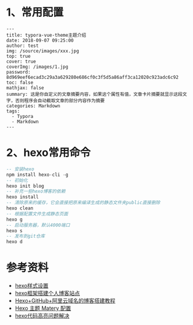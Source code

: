 

# 1、常用配置

```
---
title: typora-vue-theme主题介绍
date: 2018-09-07 09:25:00
author: test
img: /source/images/xxx.jpg
top: true
cover: true
coverImg: /images/1.jpg
password: 8d969eef6ecad3c29a3a629280e686cf0c3f5d5a86aff3ca12020c923adc6c92
toc: false
mathjax: false
summary: 这是你自定义的文章摘要内容，如果这个属性有值，文章卡片摘要就显示这段文字，否则程序会自动截取文章的部分内容作为摘要
categories: Markdown
tags:
  - Typora
  - Markdown
---
```

# 2、hexo常用命令

```sql
-- 安装hexo
npm install hexo-cli -g
-- 初始化
hexo init blog
-- 补充一些hexo博客的依赖
hexo install
-- 清除原来的缓存，它会直接把原来编译生成的静态文件夹public直接删除
hexo clean
-- 根据配置文件生成静态页面
hexo g
-- 启动服务器，默认4000端口
hexo s
-- 发布到git仓库
hexo d
```

# 参考资料

- [hexo样式设置](https://juejin.im/post/6887745706090561544)
- [hexo框架搭建个人博客站点](https://mp.weixin.qq.com/s/YTYJih0k6FoXeeXqx-Ry1Q)
- [Hexo+GitHub+阿里云域名的博客搭建教程](https://segmentfault.com/a/1190000021979631)
- [Hexo 主题 Matery 配置](https://juejin.im/post/6844904147922190344)
- [hexo代码高亮问题解决](https://xustudy.com/2021/03/15/hexo-dai-ma-gao-liang-wen-ti-jie-jue/)

